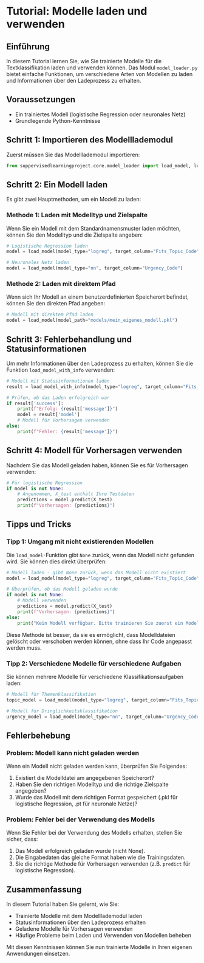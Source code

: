 # Tutorial: Modelle laden und verwenden

## Einführung
In diesem Tutorial lernen Sie, wie Sie trainierte Modelle für die Textklassifikation laden und verwenden können. Das Modul `model_loader.py` bietet einfache Funktionen, um verschiedene Arten von Modellen zu laden und Informationen über den Ladeprozess zu erhalten.

## Voraussetzungen
- Ein trainiertes Modell (logistische Regression oder neuronales Netz)
- Grundlegende Python-Kenntnisse

## Schritt 1: Importieren des Modelllademodul
Zuerst müssen Sie das Modelllademodul importieren:

```python
from suppervisedlearningproject.core.model_loader import load_model, load_model_with_info
```

## Schritt 2: Ein Modell laden
Es gibt zwei Hauptmethoden, um ein Modell zu laden:

### Methode 1: Laden mit Modelltyp und Zielspalte
Wenn Sie ein Modell mit dem Standardnamensmuster laden möchten, können Sie den Modelltyp und die Zielspalte angeben:

```python
# Logistische Regression laden
model = load_model(model_type="logreg", target_column="Fits_Topic_Code")

# Neuronales Netz laden
model = load_model(model_type="nn", target_column="Urgency_Code")
```

### Methode 2: Laden mit direktem Pfad
Wenn sich Ihr Modell an einem benutzerdefinierten Speicherort befindet, können Sie den direkten Pfad angeben:

```python
# Modell mit direktem Pfad laden
model = load_model(model_path="models/mein_eigenes_modell.pkl")
```

## Schritt 3: Fehlerbehandlung und Statusinformationen
Um mehr Informationen über den Ladeprozess zu erhalten, können Sie die Funktion `load_model_with_info` verwenden:

```python
# Modell mit Statusinformationen laden
result = load_model_with_info(model_type="logreg", target_column="Fits_Topic_Code")

# Prüfen, ob das Laden erfolgreich war
if result['success']:
    print(f"Erfolg: {result['message']}")
    model = result['model']
    # Modell für Vorhersagen verwenden
else:
    print(f"Fehler: {result['message']}")
```

## Schritt 4: Modell für Vorhersagen verwenden
Nachdem Sie das Modell geladen haben, können Sie es für Vorhersagen verwenden:

```python
# Für logistische Regression
if model is not None:
    # Angenommen, X_test enthält Ihre Testdaten
    predictions = model.predict(X_test)
    print(f"Vorhersagen: {predictions}")
```

## Tipps und Tricks

### Tipp 1: Umgang mit nicht existierenden Modellen
Die `load_model`-Funktion gibt `None` zurück, wenn das Modell nicht gefunden wird. Sie können dies direkt überprüfen:

```python
# Modell laden - gibt None zurück, wenn das Modell nicht existiert
model = load_model(model_type="logreg", target_column="Fits_Topic_Code")

# Überprüfen, ob das Modell geladen wurde
if model is not None:
    # Modell verwenden
    predictions = model.predict(X_test)
    print(f"Vorhersagen: {predictions}")
else:
    print("Kein Modell verfügbar. Bitte trainieren Sie zuerst ein Modell.")
```

Diese Methode ist besser, da sie es ermöglicht, dass Modelldateien gelöscht oder verschoben werden können, ohne dass Ihr Code angepasst werden muss.

### Tipp 2: Verschiedene Modelle für verschiedene Aufgaben
Sie können mehrere Modelle für verschiedene Klassifikationsaufgaben laden:

```python
# Modell für Themenklassifikation
topic_model = load_model(model_type="logreg", target_column="Fits_Topic_Code")

# Modell für Dringlichkeitsklassifikation
urgency_model = load_model(model_type="nn", target_column="Urgency_Code")
```

## Fehlerbehebung

### Problem: Modell kann nicht geladen werden
Wenn ein Modell nicht geladen werden kann, überprüfen Sie Folgendes:

1. Existiert die Modelldatei am angegebenen Speicherort?
2. Haben Sie den richtigen Modelltyp und die richtige Zielspalte angegeben?
3. Wurde das Modell mit dem richtigen Format gespeichert (.pkl für logistische Regression, .pt für neuronale Netze)?

### Problem: Fehler bei der Verwendung des Modells
Wenn Sie Fehler bei der Verwendung des Modells erhalten, stellen Sie sicher, dass:

1. Das Modell erfolgreich geladen wurde (nicht None).
2. Die Eingabedaten das gleiche Format haben wie die Trainingsdaten.
3. Sie die richtige Methode für Vorhersagen verwenden (z.B. `predict` für logistische Regression).

## Zusammenfassung
In diesem Tutorial haben Sie gelernt, wie Sie:
- Trainierte Modelle mit dem Modelllademodul laden
- Statusinformationen über den Ladeprozess erhalten
- Geladene Modelle für Vorhersagen verwenden
- Häufige Probleme beim Laden und Verwenden von Modellen beheben

Mit diesen Kenntnissen können Sie nun trainierte Modelle in Ihren eigenen Anwendungen einsetzen.
